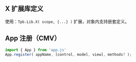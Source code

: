 ## X 扩展库定义

使用：`Tpb.Lib.X( scope, {...} )` 扩展，对象内支持嵌套定义。


## App 注册（CMV）

```js
import { App } from 'app.js'
App.register( appName, [control, model, view], methods? );
```
